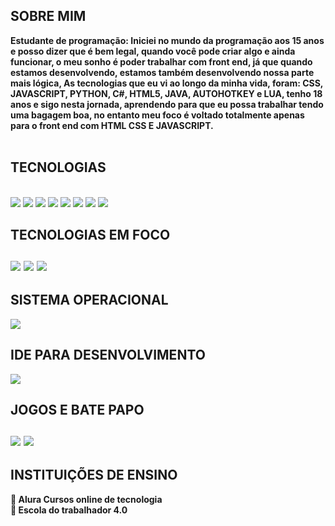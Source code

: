 <h2><strong> SOBRE MIM </strong></h2>
<strong>Estudante de programação: </strong>
  <strong>Iniciei no mundo da programação aos 15 anos e posso dizer que é bem legal, quando você pode criar algo e ainda funcionar,
    o meu sonho é poder trabalhar com front end, já que quando estamos desenvolvendo, estamos também desenvolvendo
    nossa parte mais lógica, As tecnologias que eu vi ao longo da minha vida, foram: CSS, JAVASCRIPT, PYTHON, C#, HTML5, JAVA, AUTOHOTKEY e LUA, 
    tenho 18 anos e sigo nesta jornada, aprendendo para que eu possa trabalhar tendo uma bagagem boa, no entanto meu foco é voltado totalmente apenas para o front end com HTML CSS E JAVASCRIPT.
  </strong>
  <br><br>
<h2><strong>  TECNOLOGIAS  </strong></h2>
<div style="display: inline_block"><br>
<img src= "https://img.shields.io/badge/JavaScript-F7DF1E?style=for-the-badge&logo=javascript&logoColor=black" />
<img src= "https://img.shields.io/badge/CSS3-1572B6?style=for-the-badge&logo=css3&logoColor=white" />
<img src= "https://img.shields.io/badge/HTML5-E34F26?style=for-the-badge&logo=html5&logoColor=white" />
<img src= "https://img.shields.io/badge/C%23-239120?style=for-the-badge&logo=c-sharp&logoColor=white" />
<img src= "https://img.shields.io/badge/Python-14354C?style=for-the-badge&logo=python&logoColor=white" />
<img src= "https://img.shields.io/badge/Lua-2C2D72?style=for-the-badge&logo=lua&logoColor=white" /> 
<img src= "https://img.shields.io/badge/Java-ED8B00?style=for-the-badge&logo=openjdk&logoColor=white" />
<img src= "https://img.shields.io/badge/AutoHotkey-334455.svg?style=for-the-badge&logo=AutoHotkey&logoColor=white" />
</div>
<h2><strong> TECNOLOGIAS EM FOCO</strong>
<div style="display: inline_block"><br>
<img src= "https://img.shields.io/badge/JavaScript-F7DF1E?style=for-the-badge&logo=javascript&logoColor=black" />
<img src= "https://img.shields.io/badge/CSS3-1572B6?style=for-the-badge&logo=css3&logoColor=white" />
<img src= "https://img.shields.io/badge/HTML5-E34F26?style=for-the-badge&logo=html5&logoColor=white" />
</div>
<h2><strong> SISTEMA OPERACIONAL </strong></h2>
<img src= "https://img.shields.io/badge/Windows-0078D6?style=for-the-badge&logo=windows&logoColor=white" />
<h2><strong> IDE PARA DESENVOLVIMENTO </strong></h2>
<img src= "https://img.shields.io/badge/Visual_Studio_Code-0078D4?style=for-the-badge&logo=visual%20studio%20code&logoColor=white" /> 
<h2><strong> JOGOS E BATE PAPO </strong>
<div style="display: inline_block"><br>
<img src= "https://img.shields.io/badge/Discord-7289DA?style=for-the-badge&logo=discord&logoColor=white" />
<img src= "https://img.shields.io/badge/Steam-000000?style=for-the-badge&logo=steam&logoColor=white" />
</div>
<h2><strong> INSTITUIÇÕES DE ENSINO </strong></h2>
<strong>📖 Alura Cursos online de tecnologia</strong><br>
<strong>📖 Escola do trabalhador 4.0</strong>








